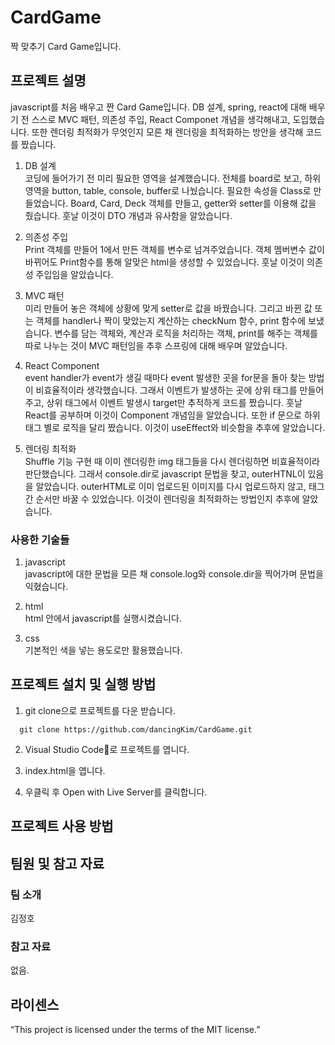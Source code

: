 # CardGame
짝 맞추기 Card Game입니다.

## 프로젝트 설명
javascript를 처음 배우고 짠 Card Game입니다.
DB 설계, spring, react에 대해 배우기 전
스스로 MVC 패턴, 의존성 주입, React Componet 개념을 생각해내고, 도입했습니다.
또한 렌더링 최적화가 무엇인지 모른 채 렌더링을 최적화하는 방안을 생각해 코드를 짰습니다.

1. DB 설계  
   코딩에 들어가기 전 미리 필요한 영역을 설계했습니다. 전체를 board로 보고, 하위 영역을 button, table, console, buffer로 나눴습니다.
   필요한 속성을 Class로 만들었습니다. Board, Card, Deck 객체를 만들고, getter와 setter를 이용해 값을 줬습니다. 훗날 이것이 DTO 개념과 유사함을 알았습니다.

2. 의존성 주입  
   Print 객체를 만들어 1에서 만든 객체를 변수로 넘겨주었습니다. 객체 멤버변수 값이 바뀌어도 Print함수를 통해 알맞은 html을 생성할 수 있었습니다. 훗날 이것이 의존성 주입임을 알았습니다.

3. MVC 패턴  
   미리 만들어 놓은 객체에 상황에 맞게 setter로 값을 바꿨습니다. 그리고 바뀐 값 또는 객체를 handler나 짝이 맞았는지 계산하는 checkNum 함수, print 함수에 보냈습니다.
   변수를 담는 객체와, 계산과 로직을 처리하는 객체, print를 해주는 객체를 따로 나누는 것이 MVC 패턴임을 추후 스프링에 대해 배우며 알았습니다.

4. React Component  
   event handler가 event가 생길 때마다 event 발생한 곳을 for문을 돌아 찾는 방법이 비효율적이라 생각했습니다. 그래서 이벤트가 발생하는 곳에 상위 태그를 만들어 주고, 상위 태그에서 이벤트 발생시 target만 추적하게 코드를 짰습니다.
   훗날 React를 공부하며 이것이 Component 개념임을 알았습니다. 또한 if 문으로 하위 태그 별로 로직을 달리 짰습니다. 이것이 useEffect와 비슷함을 추후에 알았습니다.

5. 렌더링 최적화  
   Shuffle 기능 구현 때 이미 렌더링한 img 태그들을 다시 렌더링하면 비효율적이라 판단했습니다. 그래서 console.dir로 javascript 문법을 찾고, outerHTNL이 있음을 알았습니다.
   outerHTML로 이미 업로드된 이미지를 다시 업로드하지 않고, 태그 간 순서만 바꿀 수 있었습니다. 이것이 렌더링을 최적화하는 방법인지 추후에 알았습니다.

### 사용한 기술들

1. javascript  
  javascript에 대한 문법을 모른 채 console.log와 console.dir을 찍어가며 문법을 익혔습니다.

2. html  
   html 안에서 javascript를 실행시켰습니다. 
   
3. css  
  기본적인 색을 넣는 용도로만 활용했습니다.  

## 프로젝트 설치 및 실행 방법

1. git clone으로 프로젝트를 다운 받습니다.

```
  git clone https://github.com/dancingKim/CardGame.git
```

2. Visual Studio Code로 프로젝트를 엽니다.

3. index.html을 엽니다.

4. 우클릭 후 Open with Live Server를 클릭합니다.

## 프로젝트 사용 방법

## 팀원 및 참고 자료
### 팀 소개
김정호

### 참고 자료
없음.

## 라이센스
“This project is licensed under the terms of the MIT license.”
